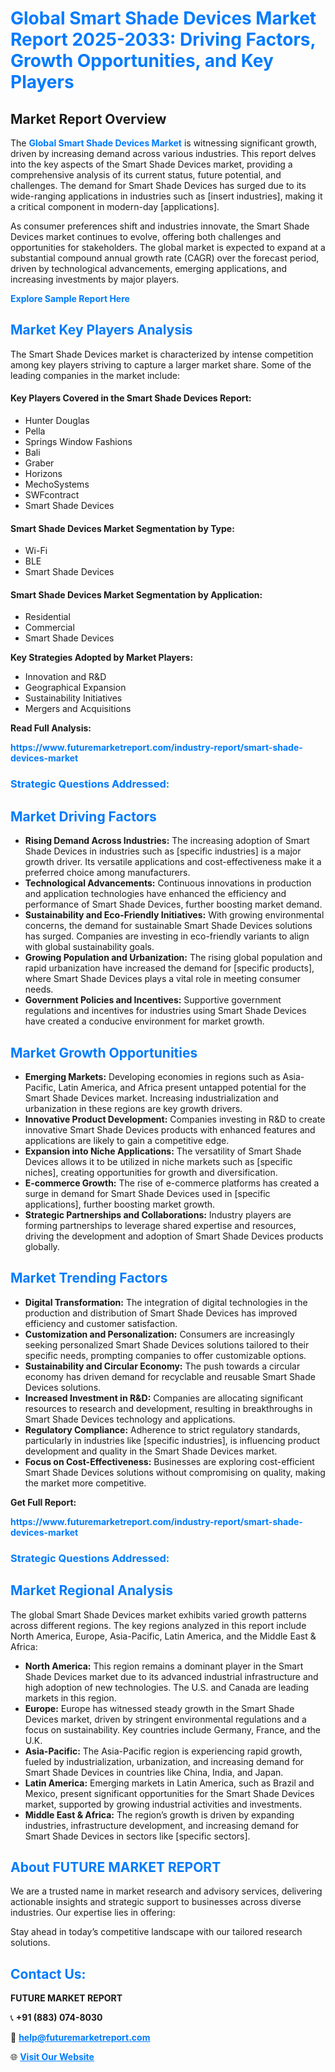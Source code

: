 <h1 style="color: #007BFF;">Global Smart Shade Devices Market Report 2025-2033: Driving Factors, Growth Opportunities, and Key Players</h1>

<section id="overview">
<h2>Market Report Overview</h2>
<p>The <a href="https://www.futuremarketreport.com/industry-report/smart-shade-devices-market" style="color: #007BFF; text-decoration: none;"><strong>Global Smart Shade Devices Market</strong></a> is witnessing significant growth, driven by increasing demand across various industries. This report delves into the key aspects of the Smart Shade Devices market, providing a comprehensive analysis of its current status, future potential, and challenges. The demand for Smart Shade Devices has surged due to its wide-ranging applications in industries such as [insert industries], making it a critical component in modern-day [applications].</p>
<p>As consumer preferences shift and industries innovate, the Smart Shade Devices market continues to evolve, offering both challenges and opportunities for stakeholders. The global market is expected to expand at a substantial compound annual growth rate (CAGR) over the forecast period, driven by technological advancements, emerging applications, and increasing investments by major players.</p>
</section>

<section id="overview">
<p><a href="https://www.futuremarketreport.com/request-sample/reportId=97663" style="color: #007BFF; text-decoration: none;"><strong>Explore Sample Report Here</strong></a></p>
</section>

<section id="key-players">
<h2 style="color: #007BFF;">Market Key Players Analysis</h2>
<p>The Smart Shade Devices market is characterized by intense competition among key players striving to capture a larger market share. Some of the leading companies in the market include:</p>
<h4>Key Players Covered in the Smart Shade Devices Report:</h4>
<ul><li>Hunter Douglas</li><li>Pella</li><li>Springs Window Fashions</li><li>Bali</li><li>Graber</li><li>Horizons</li><li>MechoSystems</li><li>SWFcontract</li><li>Smart Shade Devices</li></ul>
<h4>Smart Shade Devices Market Segmentation by Type:</h4>
<ul><li>Wi-Fi</li><li>BLE</li><li>Smart Shade Devices</li></ul>

<h4>Smart Shade Devices Market Segmentation by Application:</h4>
<ul><li>Residential</li><li>Commercial</li><li>Smart Shade Devices</li></ul>
<p><strong>Key Strategies Adopted by Market Players:</strong></p>
<ul>
<li>Innovation and R&D</li>
<li>Geographical Expansion</li>
<li>Sustainability Initiatives</li>
<li>Mergers and Acquisitions</li>
</ul>
</section>

<section>
<p><strong>Read Full Analysis: </strong></p><a href="https://www.futuremarketreport.com/industry-report/smart-shade-devices-market" style="color: #007BFF; text-decoration: none;"><strong>https://www.futuremarketreport.com/industry-report/smart-shade-devices-market</strong></a>
<h3 style="color: #007BFF;">Strategic Questions Addressed:</h3>
</section>

<section id="driving-factors">
<h2 style="color: #007BFF;">Market Driving Factors</h2>
<ul>
<li><strong>Rising Demand Across Industries:</strong> The increasing adoption of Smart Shade Devices in industries such as [specific industries] is a major growth driver. Its versatile applications and cost-effectiveness make it a preferred choice among manufacturers.</li>
<li><strong>Technological Advancements:</strong> Continuous innovations in production and application technologies have enhanced the efficiency and performance of Smart Shade Devices, further boosting market demand.</li>
<li><strong>Sustainability and Eco-Friendly Initiatives:</strong> With growing environmental concerns, the demand for sustainable Smart Shade Devices solutions has surged. Companies are investing in eco-friendly variants to align with global sustainability goals.</li>
<li><strong>Growing Population and Urbanization:</strong> The rising global population and rapid urbanization have increased the demand for [specific products], where Smart Shade Devices plays a vital role in meeting consumer needs.</li>
<li><strong>Government Policies and Incentives:</strong> Supportive government regulations and incentives for industries using Smart Shade Devices have created a conducive environment for market growth.</li>
</ul>
</section>

<section id="growth-opportunities">
<h2 style="color: #007BFF;">Market Growth Opportunities</h2>
<ul>
<li><strong>Emerging Markets:</strong> Developing economies in regions such as Asia-Pacific, Latin America, and Africa present untapped potential for the Smart Shade Devices market. Increasing industrialization and urbanization in these regions are key growth drivers.</li>
<li><strong>Innovative Product Development:</strong> Companies investing in R&D to create innovative Smart Shade Devices products with enhanced features and applications are likely to gain a competitive edge.</li>
<li><strong>Expansion into Niche Applications:</strong> The versatility of Smart Shade Devices allows it to be utilized in niche markets such as [specific niches], creating opportunities for growth and diversification.</li>
<li><strong>E-commerce Growth:</strong> The rise of e-commerce platforms has created a surge in demand for Smart Shade Devices used in [specific applications], further boosting market growth.</li>
<li><strong>Strategic Partnerships and Collaborations:</strong> Industry players are forming partnerships to leverage shared expertise and resources, driving the development and adoption of Smart Shade Devices products globally.</li>
</ul>
</section>

<section id="trending-factors">
<h2 style="color: #007BFF;">Market Trending Factors</h2>
<ul>
<li><strong>Digital Transformation:</strong> The integration of digital technologies in the production and distribution of Smart Shade Devices has improved efficiency and customer satisfaction.</li>
<li><strong>Customization and Personalization:</strong> Consumers are increasingly seeking personalized Smart Shade Devices solutions tailored to their specific needs, prompting companies to offer customizable options.</li>
<li><strong>Sustainability and Circular Economy:</strong> The push towards a circular economy has driven demand for recyclable and reusable Smart Shade Devices solutions.</li>
<li><strong>Increased Investment in R&D:</strong> Companies are allocating significant resources to research and development, resulting in breakthroughs in Smart Shade Devices technology and applications.</li>
<li><strong>Regulatory Compliance:</strong> Adherence to strict regulatory standards, particularly in industries like [specific industries], is influencing product development and quality in the Smart Shade Devices market.</li>
<li><strong>Focus on Cost-Effectiveness:</strong> Businesses are exploring cost-efficient Smart Shade Devices solutions without compromising on quality, making the market more competitive.</li>
</ul>
</section>

<section>
<p><strong>Get Full Report: </strong></p><a href="https://www.futuremarketreport.com/industry-report/smart-shade-devices-market" style="color: #007BFF; text-decoration: none;"><strong>https://www.futuremarketreport.com/industry-report/smart-shade-devices-market</strong></a>
<h3 style="color: #007BFF;">Strategic Questions Addressed:</h3>
</section>


<section id="regional-analysis">
<h2 style="color: #007BFF;">Market Regional Analysis</h2>
<p>The global Smart Shade Devices market exhibits varied growth patterns across different regions. The key regions analyzed in this report include North America, Europe, Asia-Pacific, Latin America, and the Middle East & Africa:</p>
<ul>
<li><strong>North America:</strong> This region remains a dominant player in the Smart Shade Devices market due to its advanced industrial infrastructure and high adoption of new technologies. The U.S. and Canada are leading markets in this region.</li>
<li><strong>Europe:</strong> Europe has witnessed steady growth in the Smart Shade Devices market, driven by stringent environmental regulations and a focus on sustainability. Key countries include Germany, France, and the U.K.</li>
<li><strong>Asia-Pacific:</strong> The Asia-Pacific region is experiencing rapid growth, fueled by industrialization, urbanization, and increasing demand for Smart Shade Devices in countries like China, India, and Japan.</li>
<li><strong>Latin America:</strong> Emerging markets in Latin America, such as Brazil and Mexico, present significant opportunities for the Smart Shade Devices market, supported by growing industrial activities and investments.</li>
<li><strong>Middle East & Africa:</strong> The region’s growth is driven by expanding industries, infrastructure development, and increasing demand for Smart Shade Devices in sectors like [specific sectors].</li>
</ul>
</section>

<footer>
<h2 style="color: #007BFF;">About FUTURE MARKET REPORT</h2>
<p>We are a trusted name in market research and advisory services, delivering actionable insights and strategic support to businesses across diverse industries. Our expertise lies in offering:</p>

<p>Stay ahead in today’s competitive landscape with our tailored research solutions.</p>

<h2 style="color: #007BFF;">Contact Us:</h2>
<p><strong>FUTURE MARKET REPORT</strong></p>
<p>📞 <strong>+91 (883) 074-8030</strong></p>
<p>📧 <strong><a href="mailto:help@futuremarketreport.com" style="color: #007BFF;">help@futuremarketreport.com</a></strong></p>
<p>🌐 <strong><a href="https://www.futuremarketreport.com/" style="color: #007BFF;">Visit Our Website</a></strong></p>
</footer>